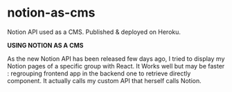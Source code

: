 # notion-as-cms
Notion API used as a CMS. Published & deployed on Heroku.

__USING NOTION AS A CMS__

As the new Notion API has been released few days ago, I tried to display my Notion pages of a specific group with React.
It Works well but may be faster : regrouping frontend app in the backend one to retrieve directly component. 
It actually calls my custom API that herself calls Notion.
